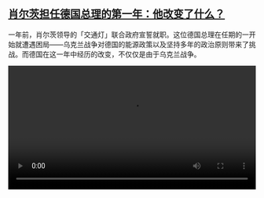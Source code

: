 <!--1670591823000-->
[肖尔茨担任德国总理的第一年：他改变了什么？](https://www.dw.com/zh/%E8%82%96%E5%B0%94%E8%8C%A8%E6%8B%85%E4%BB%BB%E5%BE%B7%E5%9B%BD%E6%80%BB%E7%90%86%E7%9A%84%E7%AC%AC%E4%B8%80%E5%B9%B4%EF%BC%9A%E4%BB%96%E6%94%B9%E5%8F%98%E4%BA%86%E4%BB%80%E4%B9%88%EF%BC%9F/a-64045745)
------

<p>一年前，肖尔茨领导的「交通灯」联合政府宣誓就职。这位德国总理在任期的一开始就遭遇困局——乌克兰战争对德国的能源政策以及坚持多年的政治原则带来了挑战。而德国在这一年中经历的改变，不仅仅是由于乌克兰战争。</small></p><video src="https://tvdownloaddw-a.akamaihd.net/dwtv_video/flv/vdt_zh/2022/bchi221209_001_bchi_221209_scholz_1_01r_AVC_1280x720.mp4" controls style="width:100%"></video>
